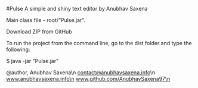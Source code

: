 #Pulse
A simple and shiny text editor by Anubhav Saxena

Main class file - root/“Pulse.jar”.

Download ZIP from GitHub

To run the project from the command line, go to the dist folder and
type the following:

$ java -jar "Pulse.jar"


@author, Anubhav Saxena\n
contact@anubhavsaxena.info\n
www.anubhavsaxena.info\n
www.github.com/AnubhavSaxena97\n
